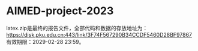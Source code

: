 # AIMED-project-2023
latex.zip是最终的报告文件，全部代码和数据的存放地址为：https://disk.pku.edu.cn:443/link/3F74F567290B34CCDF5460D28BF97867 有效期限：2029-02-28 23:59。
